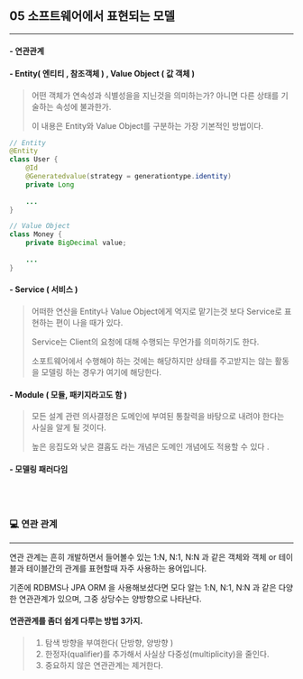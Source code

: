 ## 05 소프트웨어에서 표현되는 모델

---

#### - 연관관계
#### - Entity( 엔티티 , 참조객체 ) , Value Object ( 값 객체 )

> 어떤 객체가 연속성과 식별성을을 지닌것을 의미하는가? 아니면 다른 상태를 기술하는 속성에 불과한가. 
> 
> 이 내용은 Entity와 Value Object를 구분하는 가장 기본적인 방법이다.

```java
// Entity
@Entity
class User {
    @Id
    @Generatedvalue(strategy = generationtype.identity)
    private Long 
    
    ...
}

// Value Object 
class Money {
    private BigDecimal value;
    
    ...
}


```

#### - Service ( 서비스 )

> 어떠한 연산을 Entity나 Value Object에게 억지로 맡기는것 보다 Service로 표현하는 편이 나을 때가 있다.
> 
> Service는 Client의 요청에 대해 수행되는 무언가를 의미하기도 한다.
> 
> 소포트웨어에서 수행해야 하는 것에는 해당하지만 상태를 주고받지는 않는 활동을 모델링 하는 경우가 여기에 해당한다.

#### - Module ( 모듈, 패키지라고도 함 )

> 모든 설계 관련 의사결정은 도메인에 부여된 통찰력을 바탕으로 내려야 한다는 사실을 알게 될 것이다.
> 
> 높은 응집도와 낮은 결홉도 라는 개념은 도메인 개념에도 적용할 수 있다 .
> 

#### - 모델링 패러다임

<br><br>



### 💻 연관 관계

---

연관 관계는 흔히 개발하면서 들어볼수 있는 1:N, N:1, N:N 과 같은 객체와 객체 or 테이블과 테이블간의 관계를 표현할때 
자주 사용하는 용어입니다. 

기존에 RDBMS나 JPA ORM 을 사용해보셨다면 모다 알는 1:N, N:1, N:N 과 같은 다양한 연관관계가 있으며,
그중 상당수는 양방향으로 나타난다.

#### 연관관계를 좀더 쉽게 다루는 방법 3가지.
> 1. 탐색 방향을 부여한다( 단방향, 양방향 )
> 2. 한정자(qualifier)를 추가해서 사실상 다중성(multiplicity)을 줄인다.
> 3. 중요하지 않은 연관관계는 제거한다.


